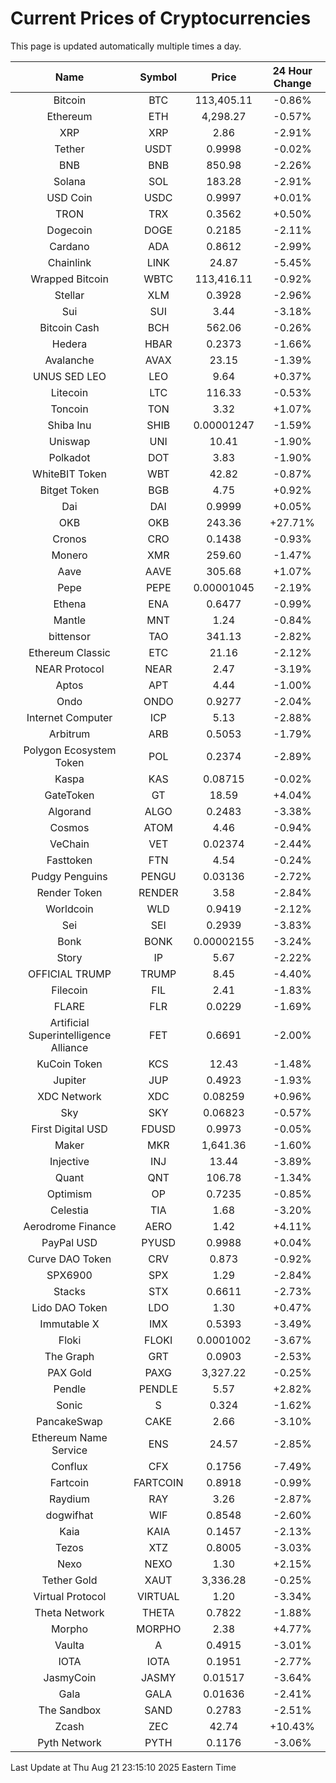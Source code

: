 # Current Prices of Cryptocurrencies
This page is updated automatically multiple times a day.

| Name | Symbol | Price | 24 Hour Change |
| :---: |:---:| :---: | :---: |
| Bitcoin | BTC | 113,405.11 | -0.86% |
| Ethereum | ETH | 4,298.27 | -0.57% |
| XRP | XRP | 2.86 | -2.91% |
| Tether | USDT | 0.9998 | -0.02% |
| BNB | BNB | 850.98 | -2.26% |
| Solana | SOL | 183.28 | -2.91% |
| USD Coin | USDC | 0.9997 | +0.01% |
| TRON | TRX | 0.3562 | +0.50% |
| Dogecoin | DOGE | 0.2185 | -2.11% |
| Cardano | ADA | 0.8612 | -2.99% |
| Chainlink | LINK | 24.87 | -5.45% |
| Wrapped Bitcoin | WBTC | 113,416.11 | -0.92% |
| Stellar | XLM | 0.3928 | -2.96% |
| Sui | SUI | 3.44 | -3.18% |
| Bitcoin Cash | BCH | 562.06 | -0.26% |
| Hedera | HBAR | 0.2373 | -1.66% |
| Avalanche | AVAX | 23.15 | -1.39% |
| UNUS SED LEO | LEO | 9.64 | +0.37% |
| Litecoin | LTC | 116.33 | -0.53% |
| Toncoin | TON | 3.32 | +1.07% |
| Shiba Inu | SHIB | 0.00001247 | -1.59% |
| Uniswap | UNI | 10.41 | -1.90% |
| Polkadot | DOT | 3.83 | -1.90% |
| WhiteBIT Token | WBT | 42.82 | -0.87% |
| Bitget Token | BGB | 4.75 | +0.92% |
| Dai | DAI | 0.9999 | +0.05% |
| OKB | OKB | 243.36 | +27.71% |
| Cronos | CRO | 0.1438 | -0.93% |
| Monero | XMR | 259.60 | -1.47% |
| Aave | AAVE | 305.68 | +1.07% |
| Pepe | PEPE | 0.00001045 | -2.19% |
| Ethena | ENA | 0.6477 | -0.99% |
| Mantle | MNT | 1.24 | -0.84% |
| bittensor | TAO | 341.13 | -2.82% |
| Ethereum Classic | ETC | 21.16 | -2.12% |
| NEAR Protocol | NEAR | 2.47 | -3.19% |
| Aptos | APT | 4.44 | -1.00% |
| Ondo | ONDO | 0.9277 | -2.04% |
| Internet Computer | ICP | 5.13 | -2.88% |
| Arbitrum | ARB | 0.5053 | -1.79% |
| Polygon Ecosystem Token | POL | 0.2374 | -2.89% |
| Kaspa | KAS | 0.08715 | -0.02% |
| GateToken | GT | 18.59 | +4.04% |
| Algorand | ALGO | 0.2483 | -3.38% |
| Cosmos | ATOM | 4.46 | -0.94% |
| VeChain | VET | 0.02374 | -2.44% |
| Fasttoken | FTN | 4.54 | -0.24% |
| Pudgy Penguins | PENGU | 0.03136 | -2.72% |
| Render Token | RENDER | 3.58 | -2.84% |
| Worldcoin | WLD | 0.9419 | -2.12% |
| Sei | SEI | 0.2939 | -3.83% |
| Bonk | BONK | 0.00002155 | -3.24% |
| Story | IP | 5.67 | -2.22% |
| OFFICIAL TRUMP | TRUMP | 8.45 | -4.40% |
| Filecoin | FIL | 2.41 | -1.83% |
| FLARE | FLR | 0.0229 | -1.69% |
| Artificial Superintelligence Alliance | FET | 0.6691 | -2.00% |
| KuCoin Token | KCS | 12.43 | -1.48% |
| Jupiter | JUP | 0.4923 | -1.93% |
| XDC Network | XDC | 0.08259 | +0.96% |
| Sky | SKY | 0.06823 | -0.57% |
| First Digital USD | FDUSD | 0.9973 | -0.05% |
| Maker | MKR | 1,641.36 | -1.60% |
| Injective | INJ | 13.44 | -3.89% |
| Quant | QNT | 106.78 | -1.34% |
| Optimism | OP | 0.7235 | -0.85% |
| Celestia | TIA | 1.68 | -3.20% |
| Aerodrome Finance | AERO | 1.42 | +4.11% |
| PayPal USD | PYUSD | 0.9988 | +0.04% |
| Curve DAO Token | CRV | 0.873 | -0.92% |
| SPX6900 | SPX | 1.29 | -2.84% |
| Stacks | STX | 0.6611 | -2.73% |
| Lido DAO Token | LDO | 1.30 | +0.47% |
| Immutable X | IMX | 0.5393 | -3.49% |
| Floki | FLOKI | 0.0001002 | -3.67% |
| The Graph | GRT | 0.0903 | -2.53% |
| PAX Gold | PAXG | 3,327.22 | -0.25% |
| Pendle | PENDLE | 5.57 | +2.82% |
| Sonic | S | 0.324 | -1.62% |
| PancakeSwap | CAKE | 2.66 | -3.10% |
| Ethereum Name Service | ENS | 24.57 | -2.85% |
| Conflux | CFX | 0.1756 | -7.49% |
| Fartcoin | FARTCOIN | 0.8918 | -0.99% |
| Raydium | RAY | 3.26 | -2.87% |
| dogwifhat | WIF | 0.8548 | -2.60% |
| Kaia | KAIA | 0.1457 | -2.13% |
| Tezos | XTZ | 0.8005 | -3.03% |
| Nexo | NEXO | 1.30 | +2.15% |
| Tether Gold | XAUT | 3,336.28 | -0.25% |
| Virtual Protocol | VIRTUAL | 1.20 | -3.34% |
| Theta Network | THETA | 0.7822 | -1.88% |
| Morpho | MORPHO | 2.38 | +4.77% |
| Vaulta | A | 0.4915 | -3.01% |
| IOTA | IOTA | 0.1951 | -2.77% |
| JasmyCoin | JASMY | 0.01517 | -3.64% |
| Gala | GALA | 0.01636 | -2.41% |
| The Sandbox | SAND | 0.2783 | -2.51% |
| Zcash | ZEC | 42.74 | +10.43% |
| Pyth Network | PYTH | 0.1176 | -3.06% |

Last Update at Thu Aug 21 23:15:10 2025 Eastern Time